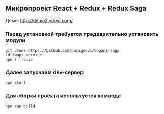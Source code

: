 ## Микропроект React + Redux + Redux Saga
Демо: http://demo2.vdovin.org/

### Перед установкой требуется предварительно установить модули
```
git clone https://github.com/paragon21/dogapi-saga
cd swapi-service  
npm i --save
```
### Далее запускаем dev-сервер
```
npm start
```
### Для сборки проекта используется команда
```
npm run build
```
